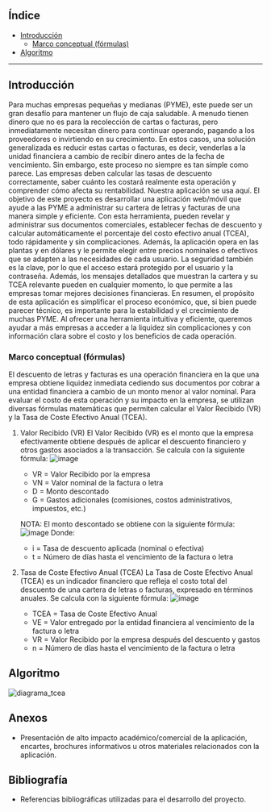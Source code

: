 ## Índice

- [Introducción](#introducción)  
  - [Marco conceptual (fórmulas)](#marco-conceptual-fórmulas)  
- [Algoritmo](#algoritmo)  

---

## Introducción
Para muchas empresas pequeñas y medianas (PYME), este puede ser un gran desafío para mantener un flujo de caja saludable. A menudo tienen dinero que no es para la recolección de cartas o facturas, pero inmediatamente necesitan dinero para continuar operando, pagando a los proveedores o invirtiendo en su crecimiento. En estos casos, una solución generalizada es reducir estas cartas o facturas, es decir, venderlas a la unidad financiera a cambio de recibir dinero antes de la fecha de vencimiento.
Sin embargo, este proceso no siempre es tan simple como parece. Las empresas deben calcular las tasas de descuento correctamente, saber cuánto les costará realmente esta operación y comprender cómo afecta su rentabilidad. Nuestra aplicación se usa aquí. El objetivo de este proyecto es desarrollar una aplicación web/móvil que ayude a las PYME a administrar su cartera de letras y facturas de una manera simple y eficiente. Con esta herramienta, pueden revelar y administrar sus documentos comerciales, establecer fechas de descuento y calcular automáticamente el porcentaje del costo efectivo anual (TCEA), todo rápidamente y sin complicaciones. Además, la aplicación opera en las plantas y en dólares y le permite elegir entre precios nominales o efectivos que se adapten a las necesidades de cada usuario.
La seguridad también es la clave, por lo que el acceso estará protegido por el usuario y la contraseña. Además, los mensajes detallados que muestran la cartera y su TCEA relevante pueden en cualquier momento, lo que permite a las empresas tomar mejores decisiones financieras.
En resumen, el propósito de esta aplicación es simplificar el proceso económico, que, si bien puede parecer técnico, es importante para la estabilidad y el crecimiento de muchas PYME. Al ofrecer una herramienta intuitiva y eficiente, queremos ayudar a más empresas a acceder a la liquidez sin complicaciones y con información clara sobre el costo y los beneficios de cada operación.

### Marco conceptual (fórmulas)
El descuento de letras y facturas es una operación financiera en la que una empresa obtiene liquidez inmediata cediendo sus documentos por cobrar a una entidad financiera a cambio de un monto menor al valor nominal. Para evaluar el costo de esta operación y su impacto en la empresa, se utilizan diversas fórmulas matemáticas que permiten calcular el Valor Recibido (VR) y la Tasa de Coste Efectivo Anual (TCEA).

  1. Valor Recibido (VR)
     El Valor Recibido (VR) es el monto que la empresa efectivamente obtiene después de aplicar el descuento financiero y otros gastos asociados a la transacción. Se calcula con la siguiente fórmula:
     ![image](https://github.com/user-attachments/assets/15884a8b-b173-4385-919e-77d36110f087)
     * VR = Valor Recibido por la empresa
     * VN = Valor nominal de la factura o letra
     * D = Monto descontado
     * G = Gastos adicionales (comisiones, costos administrativos, impuestos, etc.)

      NOTA: El monto descontado se obtiene con la siguiente fórmula:
      ![image](https://github.com/user-attachments/assets/58ee829c-1ebe-437f-bb8a-ee0db51a4453)
      Donde:
      * i = Tasa de descuento aplicada (nominal o efectiva)
      * t = Número de días hasta el vencimiento de la factura o letra
  2. Tasa de Coste Efectivo Anual (TCEA)
     La Tasa de Coste Efectivo Anual (TCEA) es un indicador financiero que refleja el costo total del descuento de una cartera de letras o facturas, expresado en términos anuales. Se calcula con la siguiente fórmula:
     ![image](https://github.com/user-attachments/assets/54592f24-e356-47c7-aba8-18068dbdd9fd)
     * TCEA = Tasa de Coste Efectivo Anual
     * VE = Valor entregado por la entidad financiera al vencimiento de la factura o letra
     * VR = Valor Recibido por la empresa después del descuento y gastos
     * n = Número de días hasta el vencimiento de la factura o letra
     
## Algoritmo
![diagrama_tcea](https://github.com/user-attachments/assets/e31b9033-b4ba-4b4b-821a-be20f71b3dea)

## Anexos
- Presentación de alto impacto académico/comercial de la aplicación, encartes, brochures informativos u otros materiales relacionados con la aplicación.

## Bibliografía
- Referencias bibliográficas utilizadas para el desarrollo del proyecto.
